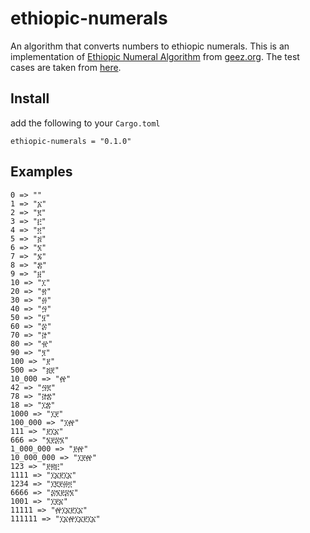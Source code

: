 # ethiopic-numerals

An algorithm that converts numbers to ethiopic numerals.
This is an implementation of [Ethiopic Numeral Algorithm](https://www.geez.org/Numerals/) from [geez.org](http://www.geez.org/).
The test cases are taken from [here](https://www.geez.org/Numerals/NumberSamples.html).

## Install

add the following to your `Cargo.toml`

```
ethiopic-numerals = "0.1.0"
```

## Examples

```
0 => ""
1 => "፩"
2 => "፪"
3 => "፫"
4 => "፬"
5 => "፭"
6 => "፮"
7 => "፯"
8 => "፰"
9 => "፱"
10 => "፲"
20 => "፳"
30 => "፴"
40 => "፵"
50 => "፶"
60 => "፷"
70 => "፸"
80 => "፹"
90 => "፺"
100 => "፻"
500 => "፭፻"
10_000 => "፼"
42 => "፵፪"
78 => "፸፰"
18 => "፲፰"
1000 => "፲፻"
100_000 => "፲፼"
111 => "፻፲፩"
666 => "፮፻፷፮"
1_000_000 => "፻፼"
10_000_000 => "፲፻፼"
123 => "፻፳፫"
1111 => "፲፩፻፲፩"
1234 => "፲፪፻፴፬"
6666 => "፷፮፻፷፮"
1001 => "፲፻፩"
11111 => "፼፲፩፻፲፩"
111111 => "፲፩፼፲፩፻፲፩"
```

